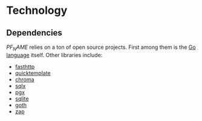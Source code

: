 # Technology

## Dependencies

$PF_NAME$ relies on a ton of open source projects. First among them is the [Go language][1] itself. Other libraries include:

- [fasthttp][2]
- [quicktemplate][3]
- [chroma][4]
- [sqlx][5]
- [pgx][6]
- [sqlite][7]
- [goth][8]
- [zap][9]


[1]: https://golang.org "What a great contribution to the world of engineering"
[2]: https://github.com/valyala/fasthttp "So much faster than the stdlib, and only slightly more annoying to work with"
[3]: https://github.com/valyala/quicktemplate "The only compile-time template engine that lets you control whitespace"
[4]: https://github.com/alecthomas/chroma "Renders a syntax-highlighted table in a surprisingly small amount of time"
[5]: https://github.com/jmoiron/sqlx "Provides enhancements to the stdlib's sql package, super handy"
[6]: https://github.com/jackc/pgx "Handles (most of) the crazy types that PostgreSQL supports"
[7]: https://modernc.org/sqlite "A version of SQLite that was compiled to Go by a machine"
[8]: https://github.com/markbates/goth "Handles OAuth for dozens of providers, works every time"
[9]: https://go.uber.org/zap "Crazy fast logging, with a custom encoder to dump tons of debug info"
